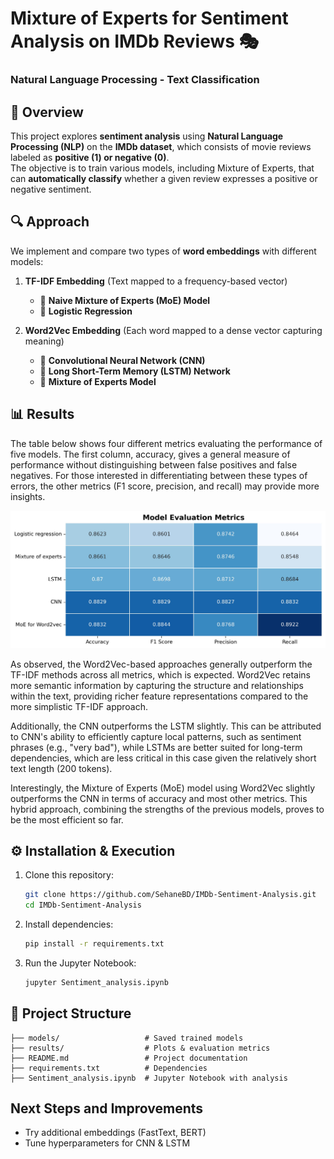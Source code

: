 # Mixture of Experts for Sentiment Analysis on IMDb Reviews 🎭  
### **Natural Language Processing - Text Classification**

## 📌 Overview  
This project explores **sentiment analysis** using **Natural Language Processing (NLP)** on the **IMDb dataset**, which consists of movie reviews labeled as **positive (1) or negative (0)**.  
The objective is to train various models, including Mixture of Experts, that can **automatically classify** whether a given review expresses a positive or negative sentiment.  

## 🔍 **Approach**  
We implement and compare two types of **word embeddings** with different models:  

1. **TF-IDF Embedding** (Text mapped to a frequency-based vector)  
   - 📌 **Naive Mixture of Experts (MoE) Model**  
   - 📌 **Logistic Regression**  

2. **Word2Vec Embedding** (Each word mapped to a dense vector capturing meaning)  
   - 📌 **Convolutional Neural Network (CNN)**  
   - 📌 **Long Short-Term Memory (LSTM) Network**
   - 📌 **Mixture of Experts Model**

## 📊 **Results**

The table below shows four different metrics evaluating the performance of five models. The first column, accuracy, gives a general measure of performance without distinguishing between false positives and false negatives. For those interested in differentiating between these types of errors, the other metrics (F1 score, precision, and recall) may provide more insights.

![Alt text](results/recap_table.jpg)

As observed, the Word2Vec-based approaches generally outperform the TF-IDF methods across all metrics, which is expected. Word2Vec retains more semantic information by capturing the structure and relationships within the text, providing richer feature representations compared to the more simplistic TF-IDF approach.

Additionally, the CNN outperforms the LSTM slightly. This can be attributed to CNN's ability to efficiently capture local patterns, such as sentiment phrases (e.g., "very bad"), while LSTMs are better suited for long-term dependencies, which are less critical in this case given the relatively short text length (200 tokens).

Interestingly, the Mixture of Experts (MoE) model using Word2Vec slightly outperforms the CNN in terms of accuracy and most other metrics. This hybrid approach, combining the strengths of the previous models, proves to be the most efficient so far.

## ⚙️ **Installation & Execution**  
1. Clone this repository:  
   ````bash 
   git clone https://github.com/SehaneBD/IMDb-Sentiment-Analysis.git
   cd IMDb-Sentiment-Analysis
2. Install dependencies:
   ````bash 
   pip install -r requirements.txt
3. Run the Jupyter Notebook:
   ````bash 
   jupyter Sentiment_analysis.ipynb

## 📁 Project Structure
```  
├── models/                   # Saved trained models
├── results/                  # Plots & evaluation metrics
├── README.md                 # Project documentation
├── requirements.txt          # Dependencies
├── Sentiment_analysis.ipynb  # Jupyter Notebook with analysis
``` 



## Next Steps and Improvements
- Try additional embeddings (FastText, BERT)
- Tune hyperparameters for CNN & LSTM

